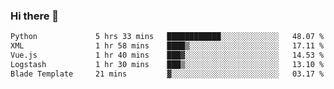 ### Hi there 👋

<!--START_SECTION:waka-->

```txt
Python             5 hrs 33 mins   ████████████░░░░░░░░░░░░░   48.07 %
XML                1 hr 58 mins    ████▒░░░░░░░░░░░░░░░░░░░░   17.11 %
Vue.js             1 hr 40 mins    ███▓░░░░░░░░░░░░░░░░░░░░░   14.53 %
Logstash           1 hr 30 mins    ███▒░░░░░░░░░░░░░░░░░░░░░   13.10 %
Blade Template     21 mins         ▓░░░░░░░░░░░░░░░░░░░░░░░░   03.17 %
```

<!--END_SECTION:waka-->

<!--
**Jonas-VanHaeken/Jonas-VanHaeken** is a ✨ _special_ ✨ repository because its `README.md` (this file) appears on your GitHub profile.

Here are some ideas to get you started:

- 🔭 I’m currently working on ...
- 🌱 I’m currently learning ...
- 👯 I’m looking to collaborate on ...
- 🤔 I’m looking for help with ...
- 💬 Ask me about ...
- 📫 How to reach me: ...
- 😄 Pronouns: ...
- ⚡ Fun fact: ...
-->
